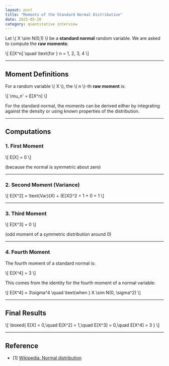 ```yaml
---
layout: post
title: "Moments of the Standard Normal Distribution"
date: 2025-05-20
category: quantitative interview
---
```


Let \\( X \sim N(0,1) \\) be a **standard normal** random variable. We are asked to compute the **raw moments**:

\\[
E[X^n] \quad \text{for } n = 1, 2, 3, 4
\\]

---

## Moment Definitions

For a random variable \\( X \\), the \\( n \\)-th **raw moment** is:

\\[
\mu_n' = E[X^n]
\\]

For the standard normal, the moments can be derived either by integrating against the density or using known properties of the distribution.

---

## Computations

### 1. First Moment

\\[
E[X] = 0
\\]

(because the normal is symmetric about zero)

---

### 2. Second Moment (Variance)

\\[
E[X^2] = \text{Var}(X) + (E[X])^2 = 1 + 0 = 1
\\]

---

### 3. Third Moment

\\[
E[X^3] = 0
\\]

(odd moment of a symmetric distribution around 0)

---

### 4. Fourth Moment

The fourth moment of a standard normal is:

\\[
E[X^4] = 3
\\]

This comes from the identity for the fourth moment of a normal variable:

\\[
E[X^4] = 3\sigma^4 \quad \text{when } X \sim N(0, \sigma^2)
\\]

---

## Final Results

\\[
\boxed{
E[X] = 0,\quad
E[X^2] = 1,\quad
E[X^3] = 0,\quad
E[X^4] = 3
}
\\]

---

## Reference

* [1] [Wikipedia: Normal distribution](https://en.wikipedia.org/wiki/Normal_distribution#Moments)